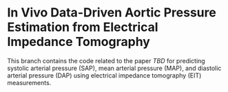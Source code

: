 # In Vivo Data-Driven Aortic Pressure Estimation from Electrical Impedance Tomography

This branch contains the code related to the paper *TBD* for predicting systolic arterial pressure (SAP), mean arterial pressure (MAP),
and diastolic arterial pressure (DAP) using electrical impedance tomography (EIT) measurements.


<!--
## Results - preview

<p align="center">
    <img src="images/fig_8_paper.png" alt="Fig2" width="500px">
</p>
<p>
    <em><b>Figure 2:</b> Risk zones histogram defined by [1] for SAP and MAP of the full cross-validation.</em>
</p>

-->


